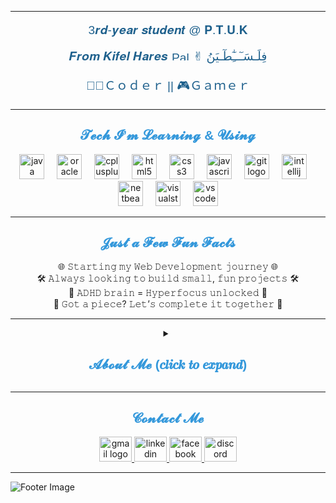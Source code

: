 

---

<div align="center">
  <p style="font-family: 'Poppins', sans-serif; font-size: 1.2rem; color: #1F618D;"> 3𝒓𝒅-𝒚𝒆𝒂𝒓 𝒔𝒕𝒖𝒅𝒆𝒏𝒕 @ 𝐏.𝐓.𝐔.𝐊</p>
  <p style="font-family: 'Poppins', sans-serif; font-size: 1.2rem; color: #1F618D;"> 𝑭𝒓𝒐𝒎 𝑲𝒊𝒇𝒆𝒍 𝑯𝒂𝒓𝒆𝒔 <img src="https://upload.wikimedia.org/wikipedia/commons/0/00/Flag_of_Palestine.svg" height="15" width="30" alt="Palestinian flag"  /> ✌︎︎ ︎فِلَـسَـٓــِٰٓطٓـيَنُ</p>
  <p style="font-family: 'Poppins', sans-serif; font-size: 1.2rem; color: #1F618D;"> 👨‍💻Ｃｏｄｅｒ || 🎮Ｇａｍｅｒ</p>
</div>

---

<div align="center">
  <h2 style="font-family: 'Poppins', sans-serif; color:#3498DB;">𝓣𝓮𝓬𝓱 𝓘’𝓶 𝓛𝓮𝓪𝓻𝓷𝓲𝓷𝓰 & 𝓤𝓼𝓲𝓷𝓰</h2>
</div>

<div align="center">
  <img src="https://cdn.jsdelivr.net/gh/devicons/devicon/icons/java/java-original.svg" height="40" alt="java logo"  />
  <img width="12" />
  <img src="https://cdn.jsdelivr.net/gh/devicons/devicon/icons/oracle/oracle-original.svg" height="40" alt="oracle logo"  />
  <img width="12" />
  <img src="https://cdn.jsdelivr.net/gh/devicons/devicon/icons/cplusplus/cplusplus-plain.svg" height="40" alt="cplusplus logo"  />
  <img width="12" />
  <img src="https://cdn.jsdelivr.net/gh/devicons/devicon/icons/html5/html5-plain-wordmark.svg" height="40" alt="html5 logo"  />
  <img width="12" />
  <img src="https://cdn.jsdelivr.net/gh/devicons/devicon/icons/css3/css3-plain-wordmark.svg" height="40" alt="css3 logo"  />
  <img width="12" />
  <img src="https://cdn.jsdelivr.net/gh/devicons/devicon/icons/javascript/javascript-plain.svg" height="40" alt="javascript logo"  />
  <img width="12" />
  <img src="https://cdn.jsdelivr.net/gh/devicons/devicon/icons/git/git-original.svg" height="40" alt="git logo" />
  <img width="12" />
  <img src="https://cdn.jsdelivr.net/gh/devicons/devicon/icons/intellij/intellij-original.svg" height="40" alt="intellij logo" />
  <img width="12" />
  <img src="https://upload.wikimedia.org/wikipedia/commons/9/98/Apache_NetBeans_Logo.svg" height="40" alt="netbeans logo" />
  <img width="12" />  
  <img src="https://cdn.jsdelivr.net/gh/devicons/devicon/icons/visualstudio/visualstudio-plain.svg" height="40" alt="visualstudio logo" />
  <img width="12" />
  <img src="https://cdn.jsdelivr.net/gh/devicons/devicon/icons/vscode/vscode-original.svg" height="40" alt="vscode logo" />
</div>

---

<div align="center">
  <h2 style="font-family: 'Poppins', sans-serif; color:#3498DB;">𝓙𝓾𝓼𝓽 𝓪 𝓕𝓮𝔀 𝓕𝓾𝓷 𝓕𝓪𝓬𝓽𝓼</h2>
</div>

<div align="center">
 🌐 𝚂𝚝𝚊𝚛𝚝𝚒𝚗𝚐 𝚖𝚢 𝚆𝚎𝚋 𝙳𝚎𝚟𝚎𝚕𝚘𝚙𝚖𝚎𝚗𝚝 𝚓𝚘𝚞𝚛𝚗𝚎𝚢 🌐
  <br>
 🛠️ 𝙰𝚕𝚠𝚊𝚢𝚜 𝚕𝚘𝚘𝚔𝚒𝚗𝚐 𝚝𝚘 𝚋𝚞𝚒𝚕𝚍 𝚜𝚖𝚊𝚕𝚕, 𝚏𝚞𝚗 𝚙𝚛𝚘𝚓𝚎𝚌𝚝𝚜 🛠️
  <br>
 🧠 𝙰𝙳𝙷𝙳 𝚋𝚛𝚊𝚒𝚗 = 𝙷𝚢𝚙𝚎𝚛𝚏𝚘𝚌𝚞𝚜 𝚞𝚗𝚕𝚘𝚌𝚔𝚎𝚍 🧠
  <br>
 	🧩 𝙶𝚘𝚝 𝚊 𝚙𝚒𝚎𝚌𝚎? 𝙻𝚎𝚝’𝚜 𝚌𝚘𝚖𝚙𝚕𝚎𝚝𝚎 𝚒𝚝 𝚝𝚘𝚐𝚎𝚝𝚑𝚎𝚛 🧩
</div>

---

<details>
  <summary align="center"><h2 style="font-family: 'Poppins', sans-serif; color:#3498DB;">𝓐𝓫𝓸𝓾𝓽 𝓜𝓮 (𝒄𝒍𝒊𝒄𝒌 𝒕𝒐 𝒆𝒙𝒑𝒂𝒏𝒅)</h2></summary>

  <br>
  Passionate and driven **Computer Systems Engineering student** at **Palestine Technical University – Kadoorie (P.T.U.K)**, currently in my third year. My academic journey has equipped me with a strong foundation in **Programming**, **Object-Oriented Programming (OOP)**, **Data Structures**, and **Databases**, along with hands-on experience in **C++**, **Java**, **SQL**, and **Oracle**. I also have a solid understanding of **Mathematics**, **Digital Logic**, and **Electronics**, which I apply to tackle real-world engineering challenges.
  <br>
  Beyond academics, I have a strong passion for **problem-solving**, **gaming**, and **technology**. I enjoy exploring new programming challenges, turning complex problems into efficient solutions, and immersing myself in the strategic worlds of **video games**. These experiences have honed my **critical thinking**, **teamwork**, and **perseverance**—skills I actively bring to my professional life and apply to practical projects.
  <br>
  I’m eager to connect with like-minded professionals, collaborate on **innovative projects**, and contribute to the ever-evolving world of **programming and software development**. Let’s connect and explore opportunities to learn, grow, and make an impact together!
</details>

---

<div align="center">
  <h2 style="font-family: 'Poppins', sans-serif; color:#3498DB;">𝓒𝓸𝓷𝓽𝓪𝓬𝓽 𝓜𝓮</h2>
</div>

<div align="center">
  <a href="mailto:a.abwycwb@gmail.com" target="_blank">
    <img src="https://raw.githubusercontent.com/maurodesouza/profile-readme-generator/master/src/assets/icons/social/gmail/default.svg" width="52" height="40" alt="gmail logo"  />
  </a>
  <a href="https://www.linkedin.com/in/amer-abuyaqob/" target="_blank">
    <img src="https://raw.githubusercontent.com/maurodesouza/profile-readme-generator/master/src/assets/icons/social/linkedin/default.svg" width="52" height="40" alt="linkedin logo"  />
  </a>
  <a href="https://www.facebook.com/AmerAbuyaqob/" target="_blank">
    <img src="https://raw.githubusercontent.com/maurodesouza/profile-readme-generator/master/src/assets/icons/social/facebook/default.svg" width="52" height="40" alt="facebook logo"  />
  </a>
  <a href="https://discord.com/users/722549554427461732" target="_blank">
    <img src="https://raw.githubusercontent.com/maurodesouza/profile-readme-generator/master/src/assets/icons/social/discord/default.svg" width="52" height="40" alt="discord logo"  />
  </a>
</div>


---

![Footer Image](https://capsule-render.vercel.app/api?type=waving&color=212121&height=150&section=footer&text=Thanks%20for%20visiting!%20🤍&fontSize=30&colorA=121212&colorB=121212&width=1000&fontColor=ECEFF1)
